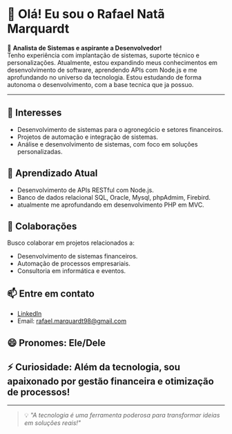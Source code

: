 # 👋 Olá! Eu sou o Rafael Natã Marquardt 

🚀 **Analista de Sistemas e aspirante a Desenvolvedor!**  
Tenho experiência com implantação de sistemas, suporte técnico e personalizações. Atualmente, estou expandindo meus conhecimentos em desenvolvimento de software, aprendendo APIs com Node.js e me aprofundando no universo da tecnologia.
Estou estudando de forma autonoma o desenvolvimento, com a base tecnica que ja possuo.

---

## 👀 **Interesses**
- Desenvolvimento de sistemas para o agronegócio e setores financeiros.
- Projetos de automação e integração de sistemas.
- Análise e desenvolvimento de sistemas, com foco em soluções personalizadas.

## 🌱 **Aprendizado Atual**
- Desenvolvimento de APIs RESTful com Node.js.
- Banco de dados relacional SQL, Oracle, Mysql, phpAdmim, Firebird.
- atualmente me aprofundando em desenvolvimento PHP em MVC.

## 💼 **Colaborações**
Busco colaborar em projetos relacionados a:  
- Desenvolvimento de sistemas financeiros.
- Automação de processos empresariais.
- Consultoria em informática e eventos.

## 📫 **Entre em contato**
- [LinkedIn](https://www.linkedin.com/in/rafaelmarquardt98)  
- Email: rafael.marquardt98@gmail.com  

## 😄 **Pronomes:** Ele/Dele  
## ⚡ **Curiosidade:** Além da tecnologia, sou apaixonado por gestão financeira e otimização de processos!  

---

> 💡 *"A tecnologia é uma ferramenta poderosa para transformar ideias em soluções reais!"*

